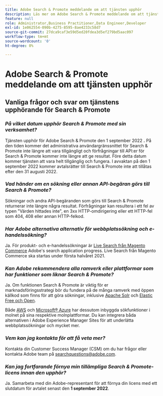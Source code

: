 ```yaml
---
title: Adobe Search & Promote meddelande om att tjänsten upphör
description: Läs mer om Adobe Search & Promote meddelande om att tjänsten upphör.
feature: null
role: Administrator,Business Practitioner,Data Engineer,Developer
exl-id: 1e062554-090b-4275-8595-8ae4233c58d7
source-git-commit: 27dca9caf3e59d5ed20fdea3d5ef279bd5aac097
workflow-type: tm+mt
source-wordcount: '0'
ht-degree: 0%

---
```


# Adobe Search &amp; Promote meddelande om att tjänsten upphör

## Vanliga frågor och svar om tjänstens upphörande för Search &amp; Promote

### **_På vilket datum upphör Search &amp; Promote med sin verksamhet?_**

Tjänsten upphör för Adobe Search &amp; Promote den 1 september 2022 **.** På den tiden kommer det administrativa användargränssnittet för Search &amp; Promote inte längre att vara tillgängligt och förfrågningar till API:er för Search &amp; Promote kommer inte längre att ge resultat. Före detta datum kommer tjänsten att vara helt tillgänglig och fungera. I avvaktan på den 1 september 2022 kommer avtalsrätter till Search &amp; Promote inte att tillåtas efter den 31 augusti 2022.

### **_Vad händer om en sökning eller annan API-begäran görs till Search &amp; Promote?_**

Sökningar och andra API-begäranden som görs till Search &amp; Promote returnerar inte längre några resultat. Förfrågningar kan resultera i ett fel av typen &quot;Värden hittades inte&quot;, en 3xx HTTP-omdirigering eller ett HTTP-fel som 404, 408 eller annan HTTP-felkod.

### **_Har Adobe alternativa alternativ för webbplatssökning och e-handelssökning?_**

Ja. För produkt- och e-handelssökningar är [Live Search från Magento Commerce](https://blog.adobe.com/en/publish/2020/11/23/new-ai-capabilities-for-magento-commerce-improve-retail.html) Adobe&#39;s search application progress. Live Search från Magento Commerce ska startas under första halvåret 2021.

### **_Kan Adobe rekommendera alla ramverk eller plattformar som har funktioner som liknar Search &amp; Promote?_**

Ja. Om funktionen Search &amp; Promote är viktig för er marknadsföringsstrategi bör du fundera på de många ramverk med öppen källkod som finns för att göra sökningar, inklusive [Apache Solr](https://solr.apache.org/) och [Elastic Free och Open](https://www.elastic.co/about/free-and-open).

Både [AWS](https://aws.amazon.com/cloudsearch/) och [Microsoft® Azure](https://azure.microsoft.com/en-us/services/search/) har dessutom inbyggda sökfunktioner i molnet på sina respektive molnplattformar. Du kan integrera båda alternativen i Adobe Experience Manager Sites för att underlätta webbplatssökningar och mycket mer.

### **_Vem kan jag kontakta för att få veta mer?_**

Kontakta din Customer Success Manager (CSM) om du har frågor eller kontakta Adobe team på [searchquestions@adobe.com](mailto:searchquestions@adobe.com).

### **_Kan jag fortfarande förnya min tillämpliga Search &amp; Promote-licens innan den upphör?_**

Ja. Samarbeta med din Adobe-representant för att förnya din licens med ett slutdatum för avtalet senast den **1 september 2022**.
